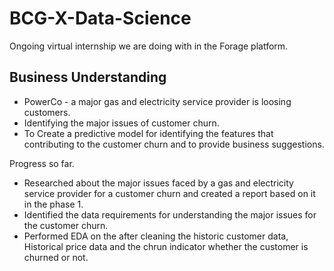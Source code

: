 # BCG-X-Data-Science

Ongoing virtual internship we are doing with in the Forage platform.

## Business Understanding
- PowerCo - a major gas and electricity service provider is loosing customers.
- Identifying the major issues of customer churn.
- To Create a predictive model for identifying the features that contributing to the customer churn and to provide business suggestions.

Progress so far.
- Researched about the major issues faced by a gas and electricity service provider for a customer churn and created a report based on it in the phase 1.
- Identified the data requirements for understanding the major issues for the customer churn.
- Performed EDA on the after cleaning the historic customer data, Historical price data and the chrun indicator whether the customer is churned or not.
